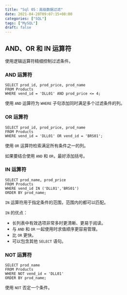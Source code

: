 ```yaml
---
title: "Sql 05：高级数据过滤"
date: 2021-04-28T09:07:15+08:00
categories: ["SQL"]
tags: ["MySQL"]
draft: false
---
```


## AND、OR 和 IN 运算符

使用逻辑运算符精细控制过滤条件。

### AND 运算符

```mysql
SELECT prod_id, prod_price, prod_name
FROM Products
WHERE vend_id = 'DLL01' AND prod_price <= 4;
```

使用 `AND` 运算符为 `WHERE` 子句添加同时满足多个过滤条件的列。

### OR 运算符

```mysql
SELECT prod_id, prod_price, prod_name
FROM Products
WHERE vend_id = 'DLL01' OR vend_id = 'BRS01';
```

使用 `OR` 运算符检索满足所有条件之一的列。

如果要结合使用 `AND` 和 `OR`，最好添加括号。

### IN 运算符

```mysql
SELECT prod_name, prod_price
FROM Products
WHERE vend_id IN ('DLL01','BRS01')
ORDER BY prod_name;
```

`IN` 运算符用于指定条件的范围，范围内的都可以匹配。

`IN` 的优点：

- 长列表中有效选项非常多时更清晰、更易于阅读。
- 与 `AND` 和 `OR` 一起使用时求值顺序更容易管理。
- 比 `OR` 更快。
- 可以包含其他 `SELECT` 语句。

### NOT 运算符

```mysql
SELECT prod_name
FROM Products
WHERE NOT vend_id = 'DLL01'
ORDER BY prod_name;
```

使用 `NOT` 否定一个条件。